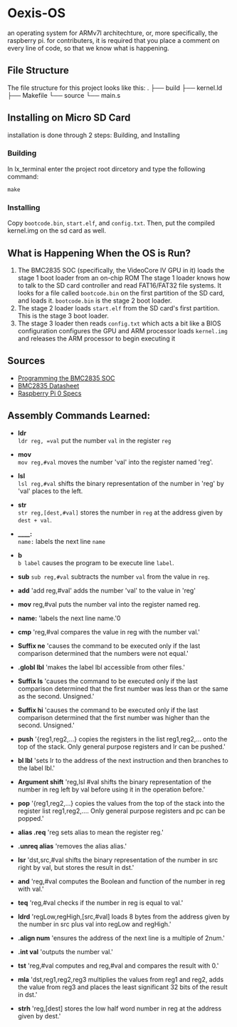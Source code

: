 # Oexis-OS
an operating system for ARMv7l architechture, or, more specifically, the raspberry pi. for contributers, it is required that you place a comment on every line of code, so that we know what is happening.

## File Structure
The file structure for this project looks like this:
.
├── build
├── kernel.ld
├── Makefile
└── source
    └── main.s

## Installing on Micro SD Card
installation is done through 2 steps: Building, and Installing

### Building
In lx_terminal enter the project root dircetory and type the following command:
```
make
```

### Installing
Copy `bootcode.bin`, `start.elf`, and `config.txt`. Then, put the compiled kernel.img on the sd card as well.

## What is Happening When the OS is Run?
1. The BMC2835 SOC (specifically, the VideoCore IV GPU in it) loads the stage 1 boot loader from an on-chip ROM
    The stage 1 loader knows how to talk to the SD card controller and read FAT16/FAT32 file systems. It looks for a file called `bootcode.bin` on the first partition of the SD card, and loads it. `bootcode.bin` is the stage 2 boot loader.
2. The stage 2 loader loads `start.elf` from the SD card's first partition. This is the stage 3 boot loader.
3. The stage 3 loader then reads `config.txt` which acts a bit like a BIOS configuration configures the GPU and ARM processor loads `kernel.img` and releases the ARM processor to begin executing it

## Sources
 * [Programming the BMC2835 SOC](https://www.glennklockwood.com/embedded/bmc2835-gpio.html)
 * [BMC2835 Datasheet](https://datasheets.raspberrypi.org/bcm2835/bcm2835-peripherals.pdf)
 * [Raspberry Pi 0 Specs](https://cdn.sparkfun.com/assets/learn_tutorials/6/7/6/PiZero_1.pdf)

## Assembly Commands Learned:
* **ldr**  
    `ldr reg, =val` put the number `val` in the register `reg`

* **mov**  
      `mov reg,#val` moves the number 'val' into the register named 'reg'.
      
* **lsl**  
      `lsl reg,#val` shifts the binary representation of the number in 'reg' by 'val' places to the left.
 
* **str**  
    `str reg,[dest,#val]` stores the number in `reg` at the address given by `dest + val`.

* **____:**  
    `name:` labels the next line `name`

* **b**  
    `b label` causes the program to be execute line `label`.

* **sub**
    `sub reg,#val` subtracts the number `val` from the value in `reg`.

* **add**
    'add reg,#val' adds the number 'val' to the value in 'reg'

* **mov** 
     reg,#val puts the number val into the register named reg.

* **name:** 
     'labels the next line name.'0

* **cmp** 
    'reg,#val compares the value in reg with the number val.'

* **Suffix ne** 
    'causes the command to be executed only if the last comparison determined that the numbers were not equal.'

* **.globl lbl** 
    'makes the label lbl accessible from other files.'

* **Suffix ls**
    'causes the command to be executed only if the last comparison determined that the first number was less than or the same as the second. Unsigned.'

* **Suffix hi**
    'causes the command to be executed only if the last comparison determined that the first number was higher than the second. Unsigned.'

* **push**
    '{reg1,reg2,...} copies the registers in the list reg1,reg2,... onto the top of the stack. Only general purpose registers and lr can be pushed.'

* **bl lbl**
    'sets lr to the address of the next instruction and then branches to the label lbl.'

* **Argument shift**
    'reg,lsl #val shifts the binary representation of the number in reg left by val before using it in the operation before.'

* **pop** 
    '{reg1,reg2,...} copies the values from the top of the stack into the register list reg1,reg2,.... Only general purpose registers and pc can be popped.'

* **alias .req**
    'reg sets alias to mean the register reg.'

* **.unreq alias**
    'removes the alias alias.'

* **lsr** 
    'dst,src,#val shifts the binary representation of the number in src right by val, but stores the result in dst.'

* **and** 
    'reg,#val computes the Boolean and function of the number in reg with val.'

* **teq** 
    'reg,#val checks if the number in reg is equal to val.'

* **ldrd** 
    'regLow,regHigh,[src,#val] loads 8 bytes from the address given by the number in src plus val into regLow and regHigh.'

* **.align num**
    'ensures the address of the next line is a multiple of 2num.'

* **.int val**
    'outputs the number val.'

* **tst** 
    'reg,#val computes and reg,#val and compares the result with 0.'

* **mla** 
    'dst,reg1,reg2,reg3 multiplies the values from reg1 and reg2, adds the value from reg3 and places the least significant 32 bits of the result in dst.'

* **strh** 
    'reg,[dest] stores the low half word number in reg at the address given by dest.'
